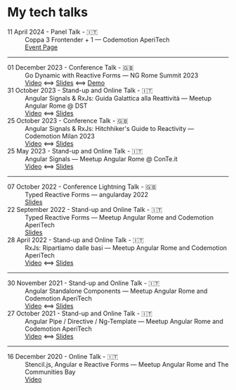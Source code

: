 # My tech talks

<dl>

  <dt>11 April 2024 - Panel Talk - 🇮🇹</dt>
  <dd>
    Coppa 3 Frontender + 1 — Codemotion AperiTech
    <br />
    <a href="https://community.codemotion.com/codemotion-italy/meetups/aperitech-roma-frontend">Event Page</a>
  </dd>

  ---

  <dt>01 December 2023 - Conference Talk - 🇬🇧</dt>
  <dd>
    Go Dynamic with Reactive Forms — NG Rome Summit 2023
    <br />
    <a href="https://www.youtube.com/live/K5R18qQNUm4?si=rtmJVnTyKSdSZ0LC&t=8440">Video</a>
    ⟺
    <a href="https://docs.google.com/presentation/d/1VOkousiBfO8rUpMxhjDK5s0scQI4X4llZLy987v3M2Y">Slides</a>
    ⟺
    <a href="https://demo-dynamic-reactive-forms.vercel.app/">Demo</a>
  </dd>

  <dt>31 October 2023 - Stand-up and Online Talk - 🇮🇹</dt>
  <dd>
    Angular Signals & RxJs: Guida Galattica alla Reattività — Meetup Angular Rome @ DST
    <br />
    <a href="https://www.youtube.com/live/BQZF2yLSQbg?si=OGS8eF0VPrX4PIa_&t=2787">Video</a>
    ⟺
    <a href="https://docs.google.com/presentation/d/1jS1uOXMJHMHrEze-wBpmpDf6jRtmkk63DhlgFrn4HCI">Slides</a>
  </dd>

  <dt>25 October 2023 - Conference Talk - 🇬🇧</dt>
  <dd>
    Angular Signals & RxJs: Hitchhiker's Guide to Reactivity — Codemotion Milan 2023
    <br />
    <a href="https://talks.codemotion.com/angular-signals-and-rxjs-hitchhikers-gui?playlist=conference-milan-2023--wannabe-speaker">Video</a>
    ⟺
    <a href="https://docs.google.com/presentation/d/1DOLN_2xm-1C9ZKPPY2WMZplayVio8uOphCSMnyUKRx8">Slides</a>
  </dd>

  <dt>25 May 2023 - Stand-up and Online Talk - 🇮🇹</dt>
  <dd>
    Angular Signals — Meetup Angular Rome @ ConTe.it
    <br />
    <a href="https://www.youtube.com/live/S5yO_uiSP3Y?si=jUyar5aaMAEE0l4T&t=3024">Video</a>
    ⟺
    <a href="https://docs.google.com/presentation/d/1KiszoI-3kPY8vLemL36X0dUGAQUmTebzoOiPyPTuTs0">Slides</a>
  </dd>

  ---

  <dt>07 October 2022 - Conference Lightning Talk - 🇬🇧</dt>
  <dd>
    Typed Reactive Forms — angularday 2022 <br />
    <a href="https://docs.google.com/presentation/d/1PsYFRLtdkWzpiCE2FQ32nO_YAg-XwquJEWqVhSrJN4E">Slides</a>
  </dd>

  <dt>22 September 2022 - Stand-up and Online Talk - 🇮🇹</dt>
  <dd>
    Typed Reactive Forms — Meetup Angular Rome and Codemotion AperiTech <br />
    <a href="https://docs.google.com/presentation/d/1qdT4EZEnVYx2ul4Xa7MY-hCwlNMJu7r020dGBYvEOaE">Slides</a>
  </dd>

  <dt>28 April 2022 - Stand-up and Online Talk - 🇮🇹</dt>
  <dd>
    RxJs: Ripartiamo dalle basi — Meetup Angular Rome and Codemotion AperiTech
    <br />
    <a href="https://talks.codemotion.com/rxjs-ripartiamo-dalle-basi">Video</a>
    ⟺
    <a href="https://docs.google.com/presentation/d/1NyU7lKaY4HV_SDWa4X1y3nA0Yyzz7D98MxZKw9F03YU">Slides</a>
  </dd>

  ---

  <dt>30 November 2021 - Stand-up and Online Talk - 🇮🇹</dt>
  <dd>
    Angular Standalone Components — Meetup Angular Rome and Codemotion AperiTech
    <br />
    <a href="https://www.youtube.com/watch?v=qEfL1ofSAuc">Video</a> ⟺
    <a href="https://docs.google.com/presentation/d/1WO7Jl_bpmeorCLY1v_AloTVBO3Gb3xPDzvp3MeKQbO4">Slides</a>
  </dd>

  <dt>27 October 2021 - Stand-up and Online Talk - 🇮🇹</dt>
  <dd>
    Angular Pipe / Directive / Ng-Template — Meetup Angular Rome and Codemotion AperiTech <br />
    <a href="https://www.youtube.com/watch?v=dMuDYVNDm8g">Video</a> ⟺
    <a href="https://docs.google.com/presentation/d/1rOM8ysLEEg_4egw_t_r9Ua6jB0VfWMTaUnpF1WxIK38">Slides</a>
  </dd>

  ---

  <dt>16 December 2020 - Online Talk - 🇮🇹</dt>
  <dd>
    Stencil.js, Angular e Reactive Forms — Meetup Angular Rome and The Communities Bay <br />
    <a href="https://www.youtube.com/watch?v=sTLi_-s_RWs">Video</a>
  </dd>
</dl>

